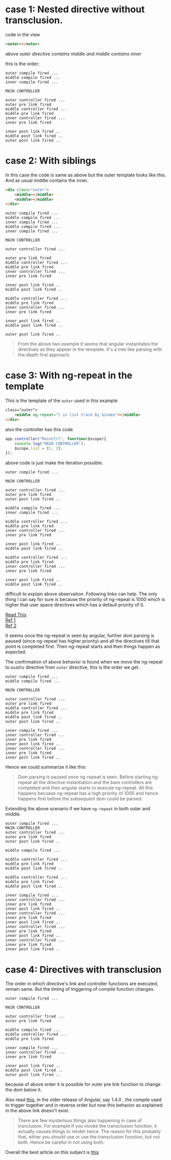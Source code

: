 # case 1: Nested directive without transclusion.

code in the view

```html
<outer></outer>
```

*above outer directive contains middle and middle contains inner*

this is the order:
```
outer compile fired ...
middle compile fired ...
inner compile fired ...

MAIN CONTROLLER

outer controller fired ...
outer pre link fired
middle controller fired ...
middle pre link fired
inner controller fired ...
inner pre link fired

inner post link fired ..
middle post link fired ..
outer post link fired ..
```

# case 2: With siblings

In this case the code is same as above but the outer template looks like this. And
as usual middle contains the inner.

```html
<div class="outer">
    <middle></middle>
    <middle></middle>
</div>
```

```
outer compile fired ...
middle compile fired ...
inner compile fired ...
middle compile fired ...
inner compile fired ...

MAIN CONTROLLER

outer controller fired ...

outer pre link fired
middle controller fired ...
middle pre link fired
inner controller fired ...
inner pre link fired

inner post link fired ..
middle post link fired ..

middle controller fired ...
middle pre link fired
inner controller fired ...
inner pre link fired

inner post link fired ..
middle post link fired ..

outer post link fired ..
```

> From the above two example it seems that angular instantiates the directives
> as they appear in the template. It's a tree like parsing with the depth first
> approach.

# case 3: With ng-repeat in the template

This is the template of the `outer` used in this example

```html
class="outer">
    <middle ng-repeat="l in list track by $index"></middle>
</div>
```

also the controller has this code

```javascript
app.controller("MainCtrl", function($scope){
    console.log("MAIN CONTROLLER");
    $scope.list = [1, 2];
});
```

above code is just make the iteration possible.

```
outer compile fired ...

MAIN CONTROLLER

outer controller fired ...
outer pre link fired
outer post link fired ..

middle compile fired ...
inner compile fired ...

middle controller fired ...
middle pre link fired
inner controller fired ...
inner pre link fired

inner post link fired ..
middle post link fired ..

middle controller fired ...
middle pre link fired
inner controller fired ...
inner pre link fired

inner post link fired ..
middle post link fired ..
```

difficult to explain above observation. Following links can help. The only thing I can
say for sure is because the priority of ng-repeat is 1000 which is higher that user space
directives which has a default priority of 0.

[Read This](http://stackoverflow.com/questions/36975189/why-ng-repeat-changes-order-of-link-function-execution)  
[Ref 1](http://stackoverflow.com/questions/16113647/ngrepeat-and-directives-execution-order)  
[Ref 2](http://stackoverflow.com/questions/19270392/what-is-priority-of-ng-repeat-directive-can-you-change-it)  

It seems once the ng-repeat is seen by angular, further dom parsing is paused (since ng-repeat has higher priority) and all the directives till that point is completed first. Then ng-repeat starts and then things
happen as expected.

The confirmation of above behavior is found when we move the ng-repeat to `middle` directive from `outer`
directive, this is the order we get.

```
outer compile fired ...
middle compile fired ...

MAIN CONTROLLER

outer controller fired ...
outer pre link fired
middle controller fired ...
middle pre link fired
middle post link fired ..
outer post link fired ..

inner compile fired ...
inner controller fired ...
inner pre link fired
inner post link fired ..
inner controller fired ...
inner pre link fired
inner post link fired ..
```

Hence we could summarize it like this:
> Dom parsing is paused once ng-repeat is seen. Before starting ng-repeat all the directive
> instantiation and the bare controllers are completed and then angular starts to execute
> ng-repeat. All this happens becuase ng-repeat has a high priority of 1000 and hence happens
> first before the subsequent dom could be parsed.

Extending the above scenario if we have `ng-repeat` in both outer and middle.

```
outer compile fired ...
MAIN CONTROLLER
outer controller fired ...
outer pre link fired
outer post link fired ..

middle compile fired ...

middle controller fired ...
middle pre link fired
middle post link fired ..

middle controller fired ...
middle pre link fired
middle post link fired ..

inner compile fired ...
inner controller fired ...
inner pre link fired
inner post link fired ..
inner controller fired ...
inner pre link fired
inner post link fired ..
inner controller fired ...
inner pre link fired
inner post link fired ..
inner controller fired ...
inner pre link fired
inner post link fired ..
```

# case 4: Directives with transclusion

The order in which directive's link and controller functions are executed, remain same. But the
timing of triggering of compile function changes.

```
outer compile fired ...

MAIN CONTROLLER

outer controller fired ...
outer pre link fired

middle compile fired ...
middle controller fired ...
middle pre link fired

inner compile fired ...
inner controller fired ...
inner pre link fired

inner post link fired ..
middle post link fired ..
outer post link fired ..
```

because of above order it is possible for outer pre link function to change the dom below it.

Also read [this](http://jvandemo.com/the-nitty-gritty-of-compile-and-link-functions-inside-angularjs-directives-part-2-transclusion/), in the older release of Angular, say 1.4.0 , the compile used to trigger together
and in reverse order but now this behavior as explained in the above link doesn't exist.

> There are few mysterious things also happening in case of tranclusion. For example if you invoke the
> transclusion function, it actually causes things to render twice. The reason for this probably that,
> either you should use <ng-transclude> </ng-transclude> or use the transclusion function, but not both.
> Hence be careful in not using both.

Overall the best article on this subject is [this](http://www.jvandemo.com/the-nitty-gritty-of-compile-and-link-functions-inside-angularjs-directives/)
